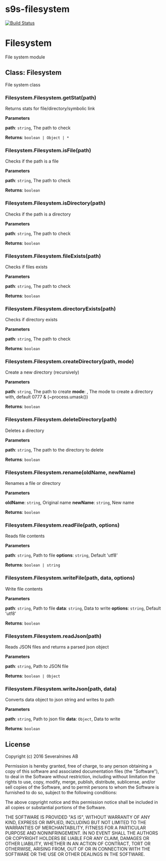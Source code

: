 # s9s-filesystem
[![Build Status](https://travis-ci.org/simon-s9/s9s-filesystem.svg?branch=master)](https://travis-ci.org/simon-s9/s9s-filesystem)

# Filesystem

File system module





## Class: Filesystem
File system class

### Filesystem.Filesystem.getStat(path) 

Returns stats for file/directory/symbolic link


**Parameters**

**path**: `string`, The path to check


**Returns**: `boolean | Object | *`

### Filesystem.Filesystem.isFile(path) 

Checks if the path is a file


**Parameters**

**path**: `string`, The path to check


**Returns**: `boolean`

### Filesystem.Filesystem.isDirectory(path) 

Checks if the path is a directory


**Parameters**

**path**: `string`, The path to check


**Returns**: `boolean`

### Filesystem.Filesystem.fileExists(path) 

Checks if files exists


**Parameters**

**path**: `string`, The path to check


**Returns**: `boolean`

### Filesystem.Filesystem.directoryExists(path) 

Checks if directory exists


**Parameters**

**path**: `string`, The path to check


**Returns**: `boolean`

### Filesystem.Filesystem.createDirectory(path, mode) 

Create a new directory (recursively)


**Parameters**

**path**: `string`, The path to create
**mode**: , The mode to create a directory with, default 0777 & (~process.umask())


**Returns**: `boolean`

### Filesystem.Filesystem.deleteDirectory(path) 

Deletes a directory


**Parameters**

**path**: `string`, The path to the directory to delete


**Returns**: `boolean`

### Filesystem.Filesystem.rename(oldName, newName) 

Renames a file or directory


**Parameters**

**oldName**: `string`, Original name
**newName**: `string`, New name


**Returns**: `boolean`

### Filesystem.Filesystem.readFile(path, options) 

Reads file contents


**Parameters**

**path**: `string`, Path to file
**options**: `string`, Default 'utf8'


**Returns**: `boolean | string`

### Filesystem.Filesystem.writeFile(path, data, options) 

Write file contents


**Parameters**

**path**: `string`, Path to file
**data**: `string`, Data to write
**options**: `string`, Default 'utf8'


**Returns**: `boolean`

### Filesystem.Filesystem.readJson(path) 

Reads JSON files and returns a parsed json object


**Parameters**

**path**: `string`, Path to JSON file


**Returns**: `boolean | Object`

### Filesystem.Filesystem.writeJson(path, data) 

Converts data object to json string and writes to path


**Parameters**

**path**: `string`, Path to json file
**data**: `Object`, Data to write


**Returns**: `boolean`


## License

Copyright (c) 2016 Severalnines AB

Permission is hereby granted, free of charge, to any person obtaining a copy of this software and associated documentation files (the "Software"), to deal in the Software without restriction, including without limitation the rights to use, copy, modify, merge, publish, distribute, sublicense, and/or sell copies of the Software, and to permit persons to whom the Software is furnished to do so, subject to the following conditions:

The above copyright notice and this permission notice shall be included in all copies or substantial portions of the Software.

THE SOFTWARE IS PROVIDED "AS IS", WITHOUT WARRANTY OF ANY KIND, EXPRESS OR IMPLIED, INCLUDING BUT NOT LIMITED TO THE WARRANTIES OF MERCHANTABILITY, FITNESS FOR A PARTICULAR PURPOSE AND NONINFRINGEMENT. IN NO EVENT SHALL THE AUTHORS OR COPYRIGHT HOLDERS BE LIABLE FOR ANY CLAIM, DAMAGES OR OTHER LIABILITY, WHETHER IN AN ACTION OF CONTRACT, TORT OR OTHERWISE, ARISING FROM, OUT OF OR IN CONNECTION WITH THE SOFTWARE OR THE USE OR OTHER DEALINGS IN THE SOFTWARE.
